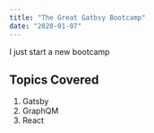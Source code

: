 ```yaml
---
title: "The Great Gatbsy Bootcamp"
date: "2020-01-07"
---
```


I just start a new bootcamp

## Topics Covered

1. Gatsby
2. GraphQM
3. React
